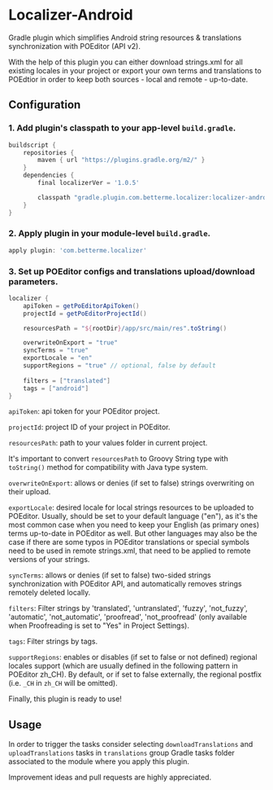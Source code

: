 # Localizer-Android
Gradle plugin which simplifies Android string resources &amp; translations synchronization with POEditor (API v2).

With the help of this plugin you can either download strings.xml for all existing locales in your project or 
export your own terms and translations to POEdtior in order to keep both sources - local and remote - up-to-date.

## Configuration

### 1. Add plugin's classpath to your app-level `build.gradle`.

```groovy
buildscript {
    repositories {
        maven { url "https://plugins.gradle.org/m2/" }
    }
    dependencies {
        final localizerVer = '1.0.5'

        classpath "gradle.plugin.com.betterme.localizer:localizer-android:$localizerVer"
    }
}
```

### 2. Apply plugin in your module-level `build.gradle`.

```groovy
apply plugin: 'com.betterme.localizer'
```

### 3. Set up POEditor configs and translations upload/download parameters.

```groovy
localizer {
    apiToken = getPoEditorApiToken()
    projectId = getPoEditorProjectId()

    resourcesPath = "${rootDir}/app/src/main/res".toString()

    overwriteOnExport = "true"
    syncTerms = "true"
    exportLocale = "en"
    supportRegions = "true" // optional, false by default
    
    filters = ["translated"]
    tags = ["android"]
}
```

`apiToken`: api token for your POEditor project.

`projectId`: project ID of your project in POEditor.

`resourcesPath`: path to your values folder in current project.

It's important to convert `resourcesPath` to Groovy String type with `toString()` method for compatibility with 
Java type system.

`overwriteOnExport`: allows or denies (if set to false) strings overwriting on their upload.

`exportLocale`: desired locale for local strings resources to be uploaded to POEditor. Usually, should be
set to your default language ("en"), as it's the most common case when you need to keep your English 
(as primary ones) terms up-to-date in POEditor as well. But other languages may also be the case if 
there are some typos in POEditor translations or special symbols need to be used in remote strings.xml, 
that need to be applied to remote versions of your strings.

`syncTerms`: allows or denies (if set to false) two-sided strings synchronization with POEditor API, and automatically removes strings remotely deleted locally.

`filters`: Filter strings by 'translated', 'untranslated', 'fuzzy', 'not_fuzzy', 'automatic', 'not_automatic', 'proofread', 'not_proofread' (only available when Proofreading is set to "Yes" in Project Settings).

`tags`: Filter strings by tags.

`supportRegions`: enables or disables (if set to false or not defined) regional locales support (which are usually defined in the following pattern in POEditor zh_CH). By default, or if set to false externally, the regional postfix (i.e. `_CH` in `zh_CH` will be omitted).

Finally, this plugin is ready to use!

## Usage

In order to trigger the tasks consider selecting `downloadTranslations` and `uploadTranslations` tasks in
`translations` group Gradle tasks folder associated to the module where you apply this plugin.

Improvement ideas and pull requests are highly appreciated.
